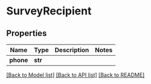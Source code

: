 # SurveyRecipient

## Properties
Name | Type | Description | Notes
------------ | ------------- | ------------- | -------------
**phone** | **str** |  | 

[[Back to Model list]](../README.md#documentation-for-models) [[Back to API list]](../README.md#documentation-for-api-endpoints) [[Back to README]](../README.md)


